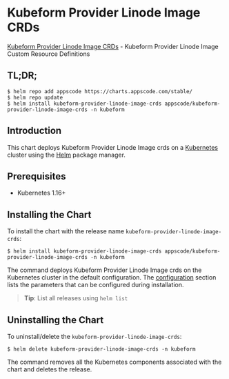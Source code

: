 # Kubeform Provider Linode Image CRDs

[Kubeform Provider Linode Image CRDs](https://github.com/kubeform) - Kubeform Provider Linode Image Custom Resource Definitions

## TL;DR;

```console
$ helm repo add appscode https://charts.appscode.com/stable/
$ helm repo update
$ helm install kubeform-provider-linode-image-crds appscode/kubeform-provider-linode-image-crds -n kubeform
```

## Introduction

This chart deploys Kubeform Provider Linode Image crds on a [Kubernetes](http://kubernetes.io) cluster using the [Helm](https://helm.sh) package manager.

## Prerequisites

- Kubernetes 1.16+

## Installing the Chart

To install the chart with the release name `kubeform-provider-linode-image-crds`:

```console
$ helm install kubeform-provider-linode-image-crds appscode/kubeform-provider-linode-image-crds -n kubeform
```

The command deploys Kubeform Provider Linode Image crds on the Kubernetes cluster in the default configuration. The [configuration](#configuration) section lists the parameters that can be configured during installation.

> **Tip**: List all releases using `helm list`

## Uninstalling the Chart

To uninstall/delete the `kubeform-provider-linode-image-crds`:

```console
$ helm delete kubeform-provider-linode-image-crds -n kubeform
```

The command removes all the Kubernetes components associated with the chart and deletes the release.


